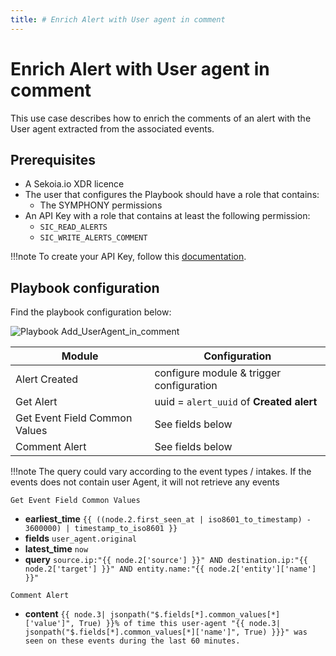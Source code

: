 ```yaml
---
title: # Enrich Alert with User agent in comment
---
```


# Enrich Alert with User agent in comment

This use case describes how to enrich the comments of an alert with the User agent extracted from the associated events.

## Prerequisites

- A Sekoia.io XDR licence
- The user that configures the Playbook should have a role that contains:
	* The SYMPHONY permissions
- An API Key with a role that contains at least the following permission:
	* `SIC_READ_ALERTS`
	* `SIC_WRITE_ALERTS_COMMENT`

!!!note
    To create your API Key, follow this [documentation](../../../getting_started/generate_api_keys.md).

## Playbook configuration

Find the playbook configuration below: 

![Playbook Add_UserAgent_in_comment](docs/assets/playbooks/library/UseCases/Add_UserAgent_in_comment.md.png)

| Module | Configuration |
| --- | --- |
| Alert Created | configure module & trigger configuration |
| Get Alert | uuid = `alert_uuid` of **Created alert** |
| Get Event Field Common Values | See fields below |
| Comment Alert | See fields below |


!!!note
    The query could vary according to the event types / intakes. 
    If the events does not contain user Agent, it will not retrieve any events

`Get Event Field Common Values`
  - **earliest_time**   `{{ ((node.2.first_seen_at | iso8601_to_timestamp) - 3600000) | timestamp_to_iso8601 }}`
  - **fields**  `user_agent.original`
  - **latest_time**    `now`    
  - **query**   `source.ip:"{{ node.2['source'] }}" AND destination.ip:"{{ node.2['target'] }}" AND entity.name:"{{ node.2['entity']['name'] }}"`
    
`Comment Alert`
  - **content**  `{{ node.3| jsonpath("$.fields[*].common_values[*]['value']", True) }}% of time this user-agent "{{ node.3| jsonpath("$.fields[*].common_values[*]['name']", True) }}}" was seen on these events during the last 60 minutes.`
